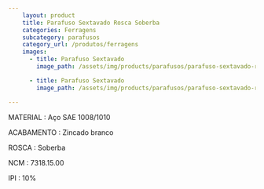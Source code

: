 ```yaml
---
    layout: product
    title: Parafuso Sextavado Rosca Soberba
    categories: Ferragens     
    subcategory: parafusos
    category_url: /produtos/ferragens
    images: 
      - title: Parafuso Sextavado
        image_path: /assets/img/products/parafusos/parafuso-sextavado-rosca-soberba.jpg

      - title: Parafuso Sextavado
        image_path: /assets/img/products/parafusos/parafuso-sextavado-rosca-soberba-spec.jpg

---
```


MATERIAL
: Aço SAE 1008/1010

ACABAMENTO
: Zincado branco

ROSCA
: Soberba

NCM
: 7318.15.00

IPI
: 10%

